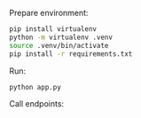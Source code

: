 Prepare environment:
```sh
pip install virtualenv
python -m virtualenv .venv
source .venv/bin/activate
pip install -r requirements.txt
```

Run:
```sh
python app.py
```

Call endpoints:

